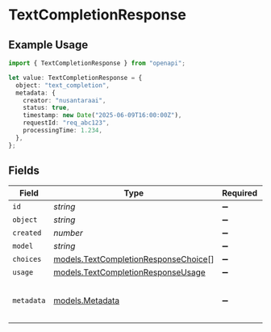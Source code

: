 # TextCompletionResponse

## Example Usage

```typescript
import { TextCompletionResponse } from "openapi";

let value: TextCompletionResponse = {
  object: "text_completion",
  metadata: {
    creator: "nusantaraai",
    status: true,
    timestamp: new Date("2025-06-09T16:00:00Z"),
    requestId: "req_abc123",
    processingTime: 1.234,
  },
};
```

## Fields

| Field                                                                              | Type                                                                               | Required                                                                           | Description                                                                        | Example                                                                            |
| ---------------------------------------------------------------------------------- | ---------------------------------------------------------------------------------- | ---------------------------------------------------------------------------------- | ---------------------------------------------------------------------------------- | ---------------------------------------------------------------------------------- |
| `id`                                                                               | *string*                                                                           | :heavy_minus_sign:                                                                 | N/A                                                                                |                                                                                    |
| `object`                                                                           | *string*                                                                           | :heavy_minus_sign:                                                                 | N/A                                                                                | text_completion                                                                    |
| `created`                                                                          | *number*                                                                           | :heavy_minus_sign:                                                                 | N/A                                                                                |                                                                                    |
| `model`                                                                            | *string*                                                                           | :heavy_minus_sign:                                                                 | N/A                                                                                |                                                                                    |
| `choices`                                                                          | [models.TextCompletionResponseChoice](../models/textcompletionresponsechoice.md)[] | :heavy_minus_sign:                                                                 | N/A                                                                                |                                                                                    |
| `usage`                                                                            | [models.TextCompletionResponseUsage](../models/textcompletionresponseusage.md)     | :heavy_minus_sign:                                                                 | N/A                                                                                |                                                                                    |
| `metadata`                                                                         | [models.Metadata](../models/metadata.md)                                           | :heavy_minus_sign:                                                                 | Metadata response dari NusantaraAI.                                                |                                                                                    |